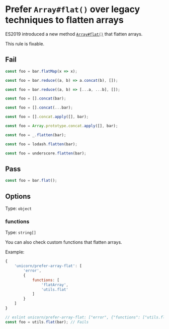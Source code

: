 # Prefer `Array#flat()` over legacy techniques to flatten arrays

ES2019 introduced a new method [`Array#flat()`](https://developer.mozilla.org/en-US/docs/Web/JavaScript/Reference/Global_Objects/Array/flat) that flatten arrays.

This rule is fixable.

## Fail

```js
const foo = bar.flatMap(x => x);
```

```js
const foo = bar.reduce((a, b) => a.concat(b), []);
```

```js
const foo = bar.reduce((a, b) => [...a, ...b], []);
```

```js
const foo = [].concat(bar);
```

```js
const foo = [].concat(...bar);
```

```js
const foo = [].concat.apply([], bar);
```

```js
const foo = Array.prototype.concat.apply([], bar);
```

```js
const foo = _.flatten(bar);
```

```js
const foo = lodash.flatten(bar);
```

```js
const foo = underscore.flatten(bar);
```

## Pass

```js
const foo = bar.flat();
```

## Options

Type: `object`

### functions

Type: `string[]`

You can also check custom functions that flatten arrays.

Example:

```js
{
	'unicorn/prefer-array-flat': [
		'error',
		{
			functions: [
				'flatArray',
				'utils.flat'
			]
		}
	]
}
```

```js
// eslint unicorn/prefer-array-flat: ["error", {"functions": ["utils.flat"]}]
const foo = utils.flat(bar); // Fails
```
